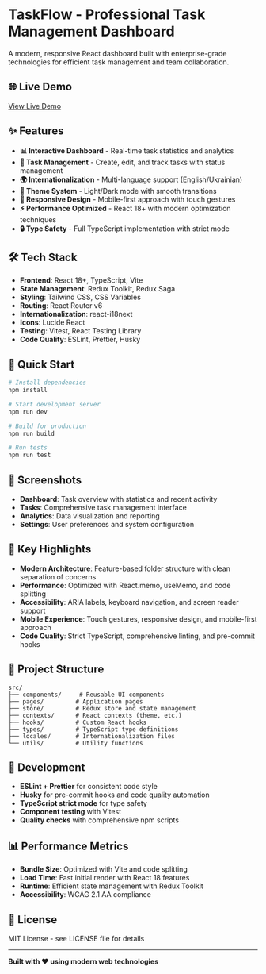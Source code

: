 # TaskFlow - Professional Task Management Dashboard

A modern, responsive React dashboard built with enterprise-grade technologies for efficient task management and team collaboration.

## 🌐 Live Demo

[View Live Demo](https://taskflow-beige-pi.vercel.app)


## ✨ Features

- **📊 Interactive Dashboard** - Real-time task statistics and analytics
- **🎯 Task Management** - Create, edit, and track tasks with status management
- **🌍 Internationalization** - Multi-language support (English/Ukrainian)
- **🎨 Theme System** - Light/Dark mode with smooth transitions
- **📱 Responsive Design** - Mobile-first approach with touch gestures
- **⚡ Performance Optimized** - React 18+ with modern optimization techniques
- **🔒 Type Safety** - Full TypeScript implementation with strict mode

## 🛠 Tech Stack

- **Frontend**: React 18+, TypeScript, Vite
- **State Management**: Redux Toolkit, Redux Saga
- **Styling**: Tailwind CSS, CSS Variables
- **Routing**: React Router v6
- **Internationalization**: react-i18next
- **Icons**: Lucide React
- **Testing**: Vitest, React Testing Library
- **Code Quality**: ESLint, Prettier, Husky

## 🚀 Quick Start

```bash
# Install dependencies
npm install

# Start development server
npm run dev

# Build for production
npm run build

# Run tests
npm run test
```

## 📱 Screenshots

- **Dashboard**: Task overview with statistics and recent activity
- **Tasks**: Comprehensive task management interface
- **Analytics**: Data visualization and reporting
- **Settings**: User preferences and system configuration

## 🌟 Key Highlights

- **Modern Architecture**: Feature-based folder structure with clean separation of concerns
- **Performance**: Optimized with React.memo, useMemo, and code splitting
- **Accessibility**: ARIA labels, keyboard navigation, and screen reader support
- **Mobile Experience**: Touch gestures, responsive design, and mobile-first approach
- **Code Quality**: Strict TypeScript, comprehensive linting, and pre-commit hooks

## 📁 Project Structure

```
src/
├── components/     # Reusable UI components
├── pages/         # Application pages
├── store/         # Redux store and state management
├── contexts/      # React contexts (theme, etc.)
├── hooks/         # Custom React hooks
├── types/         # TypeScript type definitions
├── locales/       # Internationalization files
└── utils/         # Utility functions
```

## 🔧 Development

- **ESLint + Prettier** for consistent code style
- **Husky** for pre-commit hooks and code quality automation
- **TypeScript strict mode** for type safety
- **Component testing** with Vitest
- **Quality checks** with comprehensive npm scripts

## 📊 Performance Metrics

- **Bundle Size**: Optimized with Vite and code splitting
- **Load Time**: Fast initial render with React 18 features
- **Runtime**: Efficient state management with Redux Toolkit
- **Accessibility**: WCAG 2.1 AA compliance

## 📄 License

MIT License - see LICENSE file for details

---

**Built with ❤️ using modern web technologies**

